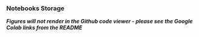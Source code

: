 
### Notebooks Storage

***Figures will not render in the Github code viewer - please see the Google Colab links from the README***
